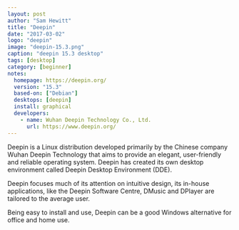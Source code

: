 ```yaml
---
layout: post
author: "Sam Hewitt"
title: "Deepin"
date: "2017-03-02"
logo: "deepin"
image: "deepin-15.3.png"
caption: "deepin 15.3 desktop"
tags: [desktop]
category: [beginner]
notes:
  homepage: https://deepin.org/
  version: "15.3"
  based-on: ["Debian"]
  desktops: [deepin]
  install: graphical
  developers:
    - name: Wuhan Deepin Technology Co., Ltd.
      url: https://www.deepin.org/
---
```


Deepin is a Linux distribution developed primarily by the Chinese company Wuhan Deepin Technology that aims to provide an elegant, user-friendly and reliable operating system. Deepin has created its own desktop environment called Deepin Desktop Environment (DDE). 

Deepin focuses much of its attention on intuitive design, its in-house applications, like the Deepin Software Centre, DMusic and DPlayer are tailored to the average user. 

Being easy to install and use, Deepin can be a good Windows alternative for office and home use. 